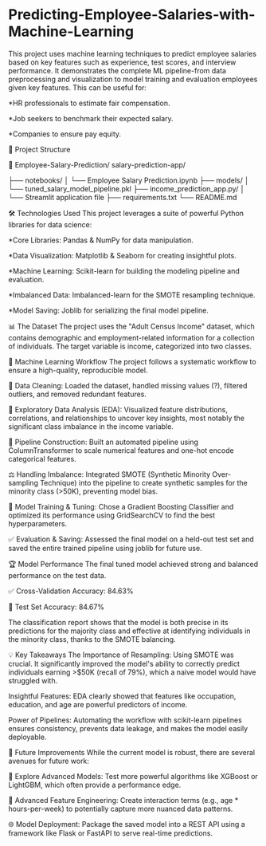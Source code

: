 # Predicting-Employee-Salaries-with-Machine-Learning
This project uses machine learning techniques to predict employee salaries based on key features such as experience, test scores, and interview performance. It demonstrates the complete ML pipeline-from data preprocessing and visualization to model training and evaluation
employees given key features. This can be useful for:

*HR professionals to estimate fair compensation.

*Job seekers to benchmark their expected salary.

*Companies to ensure pay equity.

📂 Project Structure

📁 Employee-Salary-Prediction/
salary-prediction-app/

├── notebooks/
│   └── Employee Salary Prediction.ipynb
├── models/
│   └── tuned_salary_model_pipeline.pkl
├── income_prediction_app.py/
│   └── Streamlit application file
├── requirements.txt
└── README.md


🛠️ Technologies Used
This project leverages a suite of powerful Python libraries for data science:

*Core Libraries: Pandas & NumPy for data manipulation.

*Data Visualization: Matplotlib & Seaborn for creating insightful plots.

*Machine Learning: Scikit-learn for building the modeling pipeline and evaluation.

*Imbalanced Data: Imbalanced-learn for the SMOTE resampling technique.

*Model Saving: Joblib for serializing the final model pipeline.

📊 The Dataset
The project uses the "Adult Census Income" dataset, which contains demographic and employment-related information for a collection of individuals. 
The target variable is income, categorized into two classes.

🤖 Machine Learning Workflow
The project follows a systematic workflow to ensure a high-quality, reproducible model.

🧹 Data Cleaning: Loaded the dataset, handled missing values (?), filtered outliers, and removed redundant features.

🎨 Exploratory Data Analysis (EDA): Visualized feature distributions, correlations, and relationships to uncover key insights, most notably the significant class imbalance in the income variable.

🔧 Pipeline Construction: Built an automated pipeline using ColumnTransformer to scale numerical features and one-hot encode categorical features.

⚖️ Handling Imbalance: Integrated SMOTE (Synthetic Minority Over-sampling Technique) into the pipeline to create synthetic samples for the minority class (>50K), preventing model bias.

🧠 Model Training & Tuning: Chose a Gradient Boosting Classifier and optimized its performance using GridSearchCV to find the best hyperparameters.

✅ Evaluation & Saving: Assessed the final model on a held-out test set and saved the entire trained pipeline using joblib for future use.

🏆 Model Performance
The final tuned model achieved strong and balanced performance on the test data.

✅ Cross-Validation Accuracy: 84.63%

🎯 Test Set Accuracy: 84.67%

The classification report shows that the model is both precise in its predictions for the majority class and effective at identifying individuals in the minority class, thanks to the SMOTE balancing.

💡 Key Takeaways
The Importance of Resampling: Using SMOTE was crucial. It significantly improved the model's ability to correctly predict individuals earning >$50K (recall of 79%), which a naive model would have struggled with.

Insightful Features: EDA clearly showed that features like occupation, education, and age are powerful predictors of income.

Power of Pipelines: Automating the workflow with scikit-learn pipelines ensures consistency, prevents data leakage, and makes the model easily deployable.

🔮 Future Improvements
While the current model is robust, there are several avenues for future work:

🚀 Explore Advanced Models: Test more powerful algorithms like XGBoost or LightGBM, which often provide a performance edge.

🧩 Advanced Feature Engineering: Create interaction terms (e.g., age * hours-per-week) to potentially capture more nuanced data patterns.

🌐 Model Deployment: Package the saved model into a REST API using a framework like Flask or FastAPI to serve real-time predictions.











